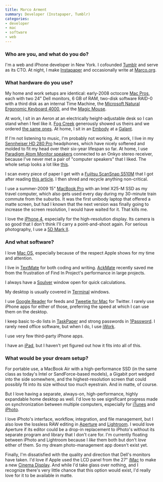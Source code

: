 ```yaml
---
title: Marco Arment
summary: Developer (Instapaper, Tumblr)
categories:
- developer
- mac
- software
- web
---
```


### Who are you, and what do you do?

I'm a web and iPhone developer in New York. I cofounded [Tumblr][] and serve as its CTO. At night, I make [Instapaper][] and occasionally write at [Marco.org](http://marco.org/ "Marco's website.").

### What hardware do you use?

My home and work setups are identical: early-2008 octocore [Mac Pros][mac-pro], each with two 24" Dell monitors, 6 GB of RAM, two-disk software RAID-0 with a third disk as an internal Time Machine, the [Microsoft Natural Ergonomic Keyboard 4000][natural-ergonomic-keyboard-4000], and the [Magic Mouse][magic-mouse].

At work, I sit in an Aeron at an electrically height-adjustable desk so I can stand when I feel like it. [Fog Creek](http://www.fogcreek.com/ "Software developers of software for developers.") generously showed us theirs and we ordered [the same ones](http://www.joelonsoftware.com/items/2008/06/06.html "Joel's post on the desks they got for Fog Creek."). At home, I sit in an [Embody][] at a [Galant][].

If I'm not listening to music, I'm probably not working. At work, I live in my [Sennheiser HD 280 Pro][hd-280-pro] headphones, which have nicely softened and molded to fit my head over their six-year lifespan so far. At home, I use [Paradigm Atom Monitor speakers][atom-monitor] connected to an Onkyo stereo receiver, because I've never met a pair of "computer speakers" that I liked. The whole setup looks a lot like [this](http://www.marco.org/205544054 "Marco's post on his computer setup.").

I scan every piece of paper I get with a [Fujitsu ScanSnap S510M][scansnap-s510m] that I got after reading [this article](http://www.43folders.com/2007/11/06/palimpsest-guide-mostly-paperless-life "The 43 Folders post on a paperless life."). I then shred and recycle anything non-critical.

I use a summer-2009 15" [MacBook Pro][macbook-pro] with an Intel X25-M SSD as my travel computer, which also gets used every day during my 30-minute train commute from the suburbs. It was the first unibody laptop that offered a matte screen, but had I known that the next version was finally going to increase the screen resolution, I would have waited for it. That kills me.

I love the [iPhone 4][iphone-4], especially for the high-resolution display. Its camera is so good that I don't think I'll carry a point-and-shoot again. For serious photography, I use a [5D Mark II][eos-5d-mark-ii].

### And what software?

I love [Mac OS][macos], especially because of the respect Apple shows for my time and attention.

I live in [TextMate][] for both coding and writing. [AckMate][] recently saved me from the frustration of Find In Project's performance in large projects.

I always have a [Soulver][] window open for quick calculations.

My desktop is usually covered in [Terminal][] windows.

I use [Google Reader][google-reader] for feeds and [Tweetie for Mac][tweetie] for Twitter. I rarely use iPhone apps for either of those, preferring the speed at which I can use them on the desktop.

I keep basic to-do lists in [TaskPaper][] and strong passwords in [1Password][]. I rarely need office software, but when I do, I use [iWork][].

I use very few third-party iPhone apps.

I have an [iPad][], but I haven't yet figured out how it fits into all of this.

### What would be your dream setup?

For portable use, a MacBook Air with a high-performance SSD (in the same class as today's Intel or SandForce-based models), a Gigabit port wedged into the side somewhere, and the highest-resolution screen that could possibly fit into its size without too much eyestrain. And in matte, of course.

But I love having a separate, always-on, high-performance, highly expandable home desktop as well. I'd love to see significant progress made on synchronization between multiple computers, especially for [iTunes][] and [iPhoto][].

I love iPhoto's interface, workflow, integration, and file management, but I also love the lossless RAW editing in [Aperture][] and [Lightroom][]. I would love Aperture if its editor could be a drop-in replacement to iPhoto's without its separate program and library that I don't care for. I'm currently floating between iPhoto and Lightroom because I *like* them both but don't *love* either of them. So my dream photo-management app doesn't exist yet.

Finally, I'm dissatisfied with the quality and direction that Dell's monitors have taken. I'd love if Apple used the LCD panel from the 27" [iMac][] to make a new [Cinema Display][cinema-display]. And while I'd take glass over nothing, and I recognize there's very little chance that this option would exist, I'd really love for it to be available in matte.

[imac]: https://www.apple.com/imac/ "An all-in-one computer."
[iphone-4]: https://en.wikipedia.org/wiki/IPhone_4 "A smartphone."
[ipad]: https://www.apple.com/ipad/ "A tablet device."
[natural-ergonomic-keyboard-4000]: http://www.microsoft.com/hardware/en-us/p/natural-ergonomic-keyboard-4000 "An ergonomic USB-based keyboard."
[galant]: http://www.ikea.com/us/en/catalog/products/S29806818/ "An office desk."
[scansnap-s510m]: http://www.fujitsu.com/us/services/computing/peripherals/scanners/scansnap/s510m.html "A sheet-fed scanner for the Mac."
[atom-monitor]: https://www.paradigm.com/products-current/type=bookshelf/model=atom-monitor/page=overview "Speakers."
[hd-280-pro]: https://www.amazon.com/Sennheiser-HD-280-Pro-Headphones/dp/B000065BPB "Closed stereo headphones."
[macbook-pro]: https://www.apple.com/macbook-pro/ "A laptop."
[mac-pro]: https://www.apple.com/mac-pro/ "The Intel-based Mac tower computer."
[magic-mouse]: https://www.apple.com/magicmouse/ "A multi-touch mouse."
[cinema-display]: https://en.wikipedia.org/wiki/Apple_Cinema_Display "An LCD display."
[embody]: http://www.hermanmiller.com/products/seating/performance-work-chairs/embody-chairs.html "An ergonomic work chair."
[eos-5d-mark-ii]: https://www.usa.canon.com/cusa/support/consumer/eos_slr_camera_systems/eos_digital_slr_cameras/eos_5d_mark_ii "A 21 megapixel DSLR."
[1password]: https://1password.com "Password management software for Mac OS X."
[iwork]: https://en.wikipedia.org/wiki/IWork "An office suite for the Mac."
[instapaper]: https://www.instapaper.com/ "A web tool for saving pages to read later."
[itunes]: https://www.apple.com/itunes/ "A jukebox application and online store."
[iphoto]: https://en.wikipedia.org/wiki/IPhoto "Photo management software for the Mac."
[google-reader]: https://en.wikipedia.org/wiki/Google_Reader "A web-based feed reader."
[tweetie]: https://en.wikipedia.org/wiki/Tweetie "A Twitter client for the Mac."
[tumblr]: https://www.tumblr.com/ "An online personal publishing platform."
[terminal]: https://en.wikipedia.org/wiki/Terminal_(OS_X) "A console application included with Mac OS X."
[textmate]: http://macromates.com/ "A text editor for the Mac."
[taskpaper]: http://www.hogbaysoftware.com/products/taskpaper "A simple task/to do list application for the Mac."
[soulver]: http://www.acqualia.com/soulver/ "A Mac application that's a cross between a spreadsheet and a calculator."
[aperture]: https://en.wikipedia.org/wiki/Aperture_(software) "Photo editing and management software for Mac OS X."
[ackmate]: https://github.com/protocool/AckMate "A TextMate plugin for running Ack."
[macos]: https://en.wikipedia.org/wiki/MacOS "An operating system for Mac hardware."
[lightroom]: https://www.adobe.com/products/photoshop-lightroom.html "Photo management and editing software."
